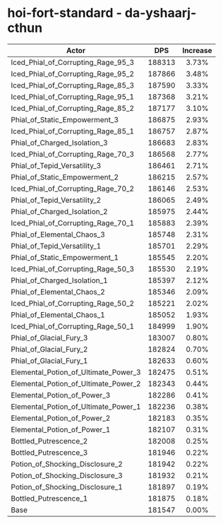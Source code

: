 # hoi-fort-standard - da-yshaarj-cthun
| Actor | DPS | Increase |
|---|:---:|:---:|
|Iced_Phial_of_Corrupting_Rage_95_3|188313|3.73%|
|Iced_Phial_of_Corrupting_Rage_95_2|187866|3.48%|
|Iced_Phial_of_Corrupting_Rage_85_3|187590|3.33%|
|Iced_Phial_of_Corrupting_Rage_95_1|187368|3.21%|
|Iced_Phial_of_Corrupting_Rage_85_2|187177|3.10%|
|Phial_of_Static_Empowerment_3|186875|2.93%|
|Iced_Phial_of_Corrupting_Rage_85_1|186757|2.87%|
|Phial_of_Charged_Isolation_3|186683|2.83%|
|Iced_Phial_of_Corrupting_Rage_70_3|186568|2.77%|
|Phial_of_Tepid_Versatility_3|186461|2.71%|
|Phial_of_Static_Empowerment_2|186215|2.57%|
|Iced_Phial_of_Corrupting_Rage_70_2|186146|2.53%|
|Phial_of_Tepid_Versatility_2|186065|2.49%|
|Phial_of_Charged_Isolation_2|185975|2.44%|
|Iced_Phial_of_Corrupting_Rage_70_1|185883|2.39%|
|Phial_of_Elemental_Chaos_3|185748|2.31%|
|Phial_of_Tepid_Versatility_1|185701|2.29%|
|Phial_of_Static_Empowerment_1|185545|2.20%|
|Iced_Phial_of_Corrupting_Rage_50_3|185530|2.19%|
|Phial_of_Charged_Isolation_1|185397|2.12%|
|Phial_of_Elemental_Chaos_2|185346|2.09%|
|Iced_Phial_of_Corrupting_Rage_50_2|185221|2.02%|
|Phial_of_Elemental_Chaos_1|185052|1.93%|
|Iced_Phial_of_Corrupting_Rage_50_1|184999|1.90%|
|Phial_of_Glacial_Fury_3|183007|0.80%|
|Phial_of_Glacial_Fury_2|182824|0.70%|
|Phial_of_Glacial_Fury_1|182633|0.60%|
|Elemental_Potion_of_Ultimate_Power_3|182475|0.51%|
|Elemental_Potion_of_Ultimate_Power_2|182343|0.44%|
|Elemental_Potion_of_Power_3|182286|0.41%|
|Elemental_Potion_of_Ultimate_Power_1|182236|0.38%|
|Elemental_Potion_of_Power_2|182183|0.35%|
|Elemental_Potion_of_Power_1|182107|0.31%|
|Bottled_Putrescence_2|182008|0.25%|
|Bottled_Putrescence_3|181946|0.22%|
|Potion_of_Shocking_Disclosure_2|181942|0.22%|
|Potion_of_Shocking_Disclosure_3|181932|0.21%|
|Potion_of_Shocking_Disclosure_1|181897|0.19%|
|Bottled_Putrescence_1|181875|0.18%|
|Base|181547|0.00%|
